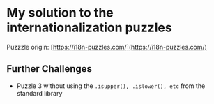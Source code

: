# My solution to the internationalization puzzles

Puzzzle origin: [https://i18n-puzzles.com/](https://i18n-puzzles.com/)

## Further Challenges

- Puzzle 3 without using the `.isupper(), .islower(), etc` from the standard library
